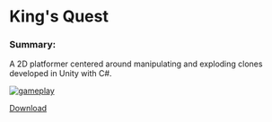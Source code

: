 # King's Quest

### Summary:

A 2D platformer centered around manipulating and exploding clones developed in Unity with C#.

[![gameplay](http://www.haydenmcfarland.me/img/kq.gif)](https://www.youtube.com/watch?v=nfwTiWnE6ZQ)

[Download](http://www.haydenmcfarland.me/downloads/kq.zip)
